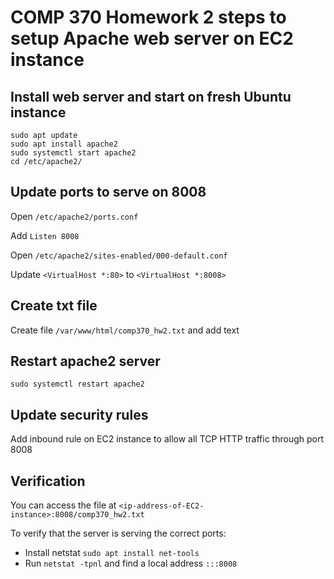 # COMP 370 Homework 2 steps to setup Apache web server on EC2 instance

## Install web server and start on fresh Ubuntu instance
```
sudo apt update
sudo apt install apache2
sudo systemctl start apache2
cd /etc/apache2/
```
## Update ports to serve on 8008

Open `/etc/apache2/ports.conf`

Add `Listen 8008`

Open `/etc/apache2/sites-enabled/000-default.conf`

Update `<VirtualHost *:80>` to `<VirtualHost *:8008>`

## Create txt file

Create file `/var/www/html/comp370_hw2.txt` and add text

## Restart apache2 server

`sudo systemctl restart apache2`

## Update security rules

Add inbound rule on EC2 instance to allow all TCP HTTP traffic through port 8008

## Verification

You can access the file at `<ip-address-of-EC2-instance>:8008/comp370_hw2.txt`

To verify that the server is serving the correct ports:
- Install netstat `sudo apt install net-tools`
- Run `netstat -tpnl` and find a local address `:::8008`
